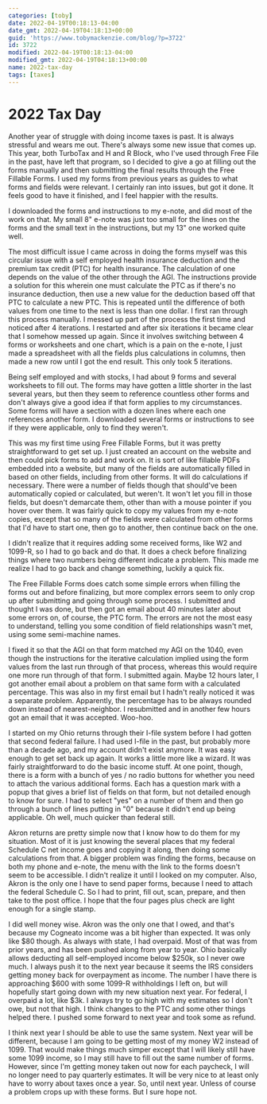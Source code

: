```yaml
---
categories: [toby]
date: 2022-04-19T00:18:13-04:00
date_gmt: 2022-04-19T04:18:13+00:00
guid: 'https://www.tobymackenzie.com/blog/?p=3722'
id: 3722
modified: 2022-04-19T00:18:13-04:00
modified_gmt: 2022-04-19T04:18:13+00:00
name: 2022-tax-day
tags: [taxes]
---
```


2022 Tax Day
============

Another year of struggle with doing income taxes is past.  It is always stressful and wears me out.  There's always some new issue that comes up.  This year, both TurboTax and H and R Block, who I've used through Free File in the past, have left that program, so I decided to give a go at filling out the forms manually and then submitting the final results through the Free Fillable Forms.  I used my forms from previous years as guides to what forms and fields were relevant.  I certainly ran into issues, but got it done.  It feels good to have it finished, and I feel happier with the results.

<!--more-->

I downloaded the forms and instructions to my e-note, and did most of the work on that.  My small 8" e-note was just too small for the lines on the forms and the small text in the instructions, but my 13" one worked quite well.

The most difficult issue I came across in doing the forms myself was this circular issue with a self employed health insurance deduction and the premium tax credit (PTC) for health insurance.  The calculation of one depends on the value of the other through the AGI.  The instructions provide a solution for this wherein one must calculate the PTC as if there's no insurance deduction, then use a new value for the deduction based off that PTC to calculate a new PTC.  This is repeated until the difference of both values from one time to the next is less than one dollar.  I first ran through this process manually.  I messed up part of the process the first time and noticed after 4 iterations.  I restarted and after six iterations it became clear that I somehow messed up again.  Since it involves switching between 4 forms or worksheets and one chart, which is a pain on the e-note, I just made a spreadsheet with all the fields plus calculations in columns, then made a new row until I got the end result.  This only took 5 iterations.

Being self employed and with stocks, I had about 9 forms and several worksheets to fill out.  The forms may have gotten a little shorter in the last several years, but then they seem to reference countless other forms and don't always give a good idea if that form applies to my circumstances.  Some forms will have a section with a dozen lines where each one references another form.  I downloaded several forms or instructions to see if they were applicable, only to find they weren't.

This was my first time using Free Fillable Forms, but it was pretty straightforward to get set up.  I just created an account on the website and then could pick forms to add and work on.  It is sort of like fillable PDFs embedded into a website, but many of the fields are automatically filled in based on other fields, including from other forms.  It will do calculations if necessary.  There were a number of fields though that should've been automatically copied or calculated, but weren't.  It won't let you fill in those fields, but doesn't demarcate them, other than with a mouse pointer if you hover over them.  It was fairly quick to copy my values from my e-note copies, except that so many of the fields were calculated from other forms that I'd have to start one, then go to another, then continue back on the one.

I didn't realize that it requires adding some received forms, like W2 and 1099-R, so I had to go back and do that.  It does a check before finalizing things where two numbers being different indicate a problem.  This made me realize I had to go back and change something, luckily a quick fix.

The Free Fillable Forms does catch some simple errors when filling the forms out and before finalizing, but more complex errors seem to only crop up after submitting and going through some process.  I submitted and thought I was done, but then got an email about 40 minutes later about some errors on, of course, the PTC form.  The errors are not the most easy to understand, telling you some condition of field relationships wasn't met, using some semi-machine names.

I fixed it so that the AGI on that form matched my AGI on the 1040, even though the instructions for the iterative calculation implied using the form values from the last run through of that process, whereas this would require one more run through of that form.  I submitted again.  Maybe 12 hours later, I got another email about a problem on that same form with a calculated percentage.  This was also in my first email but I hadn't really noticed it was a separate problem.  Apparently, the percentage has to be always rounded down instead of nearest-neighbor.  I resubmitted and in another few hours got an email that it was accepted.  Woo-hoo.

I started on my Ohio returns through their I-file system before I had gotten that second federal failure.  I had used I-file in the past, but probably more than a decade ago, and my account didn't exist anymore.  It was easy enough to get set back up again.  It works a little more like a wizard.  It was fairly straightforward to do the basic income stuff.  At one point, though, there is a form with a bunch of yes / no radio buttons for whether you need to attach the various additional forms.  Each has a question mark with a popup that gives a brief list of fields on that form, but not detailed enough to know for sure.  I had to select "yes" on a number of them and then go through a bunch of lines putting in "0" because it didn't end up being applicable.  Oh well, much quicker than federal still.

Akron returns are pretty simple now that I know how to do them for my situation.  Most of it is just knowing the several places that my federal Schedule C net income goes and copying it along, then doing some calculations from that.  A bigger problem was finding the forms, because on both my phone and e-note, the menu with the link to the forms doesn't seem to be accessible.  I didn't realize it until I looked on my computer.  Also, Akron is the only one I have to send paper forms, because I need to attach the federal Schedule C.  So I had to print, fill out, scan, prepare, and then take to the post office.  I hope that the four pages plus check are light enough for a single stamp.

I did well money wise.  Akron was the only one that I owed, and that's because my Cogneato income was a bit higher than expected.  It was only like $80 though.  As always with state, I had overpaid.  Most of that was from prior years, and has been pushed along from year to year.  Ohio basically allows deducting all self-employed income below $250k, so I never owe much.  I always push it to the next year because it seems the IRS considers getting money back for overpayment as income.  The number I have there is approaching $600 with some 1099-R withholdings I left on, but will hopefully start going down with my new situation next year.  For federal, I overpaid a lot, like $3k.  I always try to go high with my estimates so I don't owe, but not that high.  I think changes to the PTC and some other things helped there.  I pushed some forward to next year and took some as refund.

I think next year I should be able to use the same system.  Next year will be different, because I am going to be getting most of my money W2 instead of 1099.  That would make things much simper except that I will likely still have some 1099 income, so I may still have to fill out the same number of forms.  However, since I'm getting money taken out now for each paycheck, I will no longer need to pay quarterly estimates.  It will be very nice to at least only have to worry about taxes once a year.  So, until next year.  Unless of course a problem crops up with these forms.  But I sure hope not.
